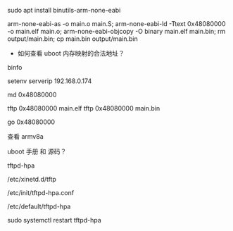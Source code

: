 sudo apt install binutils-arm-none-eabi

arm-none-eabi-as -o main.o main.S;
arm-none-eabi-ld -Ttext 0x48080000 -o main.elf main.o;
arm-none-eabi-objcopy -O binary main.elf main.bin;
rm output/main.bin;
cp main.bin output/main.bin

- 如何查看 uboot 内存映射的合法地址？

binfo

setenv serverip 192.168.0.174

md 0x48080000

tftp 0x48080000 main.elf
tftp 0x48080000 main.bin

go 0x48080000

查看 armv8a

uboot 手册 和 源码？

tftpd-hpa

/etc/xinetd.d/tftp

/etc/init/tftpd-hpa.conf

/etc/default/tftpd-hpa

sudo systemctl restart tftpd-hpa